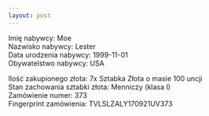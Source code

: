 ```yaml
---
layout: post
---
```


Imię nabywcy: Moe  
Nazwisko nabywcy: Lester  
Data urodzenia nabywcy: 1999-11-01  
Obywatelstwo nabywcy: USA  

Ilość zakupionego złota: 7x Sztabka Złota o masie 100 uncji  
Stan zachowania sztabki złota: Menniczy (klasa I)  
Zamówienie numer: 373  
Fingerprint zamówienia: TVLSLZALY170921UV373